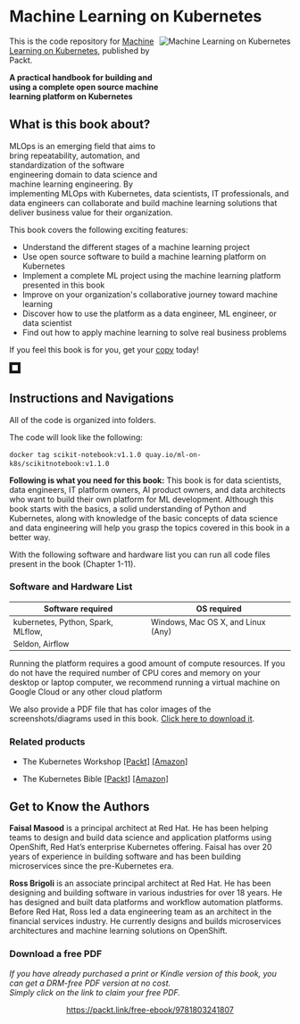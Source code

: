 # Machine Learning on Kubernetes

<a href="https://www.packtpub.com/product/machine-learning-on-kubernetes/9781803241807?utm_source=github&utm_medium=repository&utm_campaign=9781803241807"><img src="https://static.packt-cdn.com/products/9781803241807/cover/smaller" alt="Machine Learning on Kubernetes" height="256px" align="right"></a>

This is the code repository for [Machine Learning on Kubernetes](https://www.packtpub.com/product/machine-learning-on-kubernetes/9781803241807?utm_source=github&utm_medium=repository&utm_campaign=9781803241807), published by Packt.

**A practical handbook for building and using a complete open source machine learning platform on Kubernetes**

## What is this book about?
MLOps is an emerging field that aims to bring repeatability, automation, and standardization of the software engineering domain to data science and machine learning engineering. By implementing MLOps with Kubernetes, data scientists, IT professionals, and data engineers can collaborate and build machine learning solutions that deliver business value for their organization.

This book covers the following exciting features: 
* Understand the different stages of a machine learning project
* Use open source software to build a machine learning platform on Kubernetes
* Implement a complete ML project using the machine learning platform presented in this book
* Improve on your organization's collaborative journey toward machine learning
* Discover how to use the platform as a data engineer, ML engineer, or data scientist
* Find out how to apply machine learning to solve real business problems

If you feel this book is for you, get your [copy](https://www.amazon.com/dp/B09NC5XJ6D) today!

<a href="https://www.packtpub.com/?utm_source=github&utm_medium=banner&utm_campaign=GitHubBanner"><img src="https://raw.githubusercontent.com/PacktPublishing/GitHub/master/GitHub.png" 
alt="https://www.packtpub.com/" border="5" /></a>


## Instructions and Navigations
All of the code is organized into folders.

The code will look like the following:
```
docker tag scikit-notebook:v1.1.0 quay.io/ml-on-k8s/scikitnotebook:v1.1.0
```

**Following is what you need for this book:**
This book is for data scientists, data engineers, IT platform owners, AI product owners, and data architects who want to build their own platform for ML development. Although this book starts with the basics, a solid understanding of Python and Kubernetes, along with knowledge of the basic concepts of data science and data engineering will help you grasp the topics covered in this book in a better way.

With the following software and hardware list you can run all code files present in the book (Chapter 1-11).

### Software and Hardware List


| Software required                    | OS required                        |
| ------------------------------------ | -----------------------------------|
| kubernetes, Python, Spark, MLflow,   | Windows, Mac OS X, and Linux (Any) |
| Seldon, Airflow                      |                                    |

Running the platform requires a good amount of compute resources. If you do not have
the required number of CPU cores and memory on your desktop or laptop computer, we
recommend running a virtual machine on Google Cloud or any other cloud platform


We also provide a PDF file that has color images of the screenshots/diagrams used in this book. [Click here to download it](https://static.packt-cdn.com/downloads/9781803241807_ColorImages.pdf).


### Related products <Other books you may enjoy>
* The Kubernetes Workshop [[Packt]](https://www.packtpub.com/product/the-kubernetes-workshop/9781838820756?utm_source=github&utm_medium=repository&utm_campaign=9781838820756) [[Amazon]](https://www.amazon.com/dp/1838820752)

* The Kubernetes Bible [[Packt]](https://www.packtpub.com/product/the-kubernetes-bible/9781838827694?utm_source=github&utm_medium=repository&utm_campaign=9781838827694) [[Amazon]](https://www.amazon.com/dp/1838827692)

## Get to Know the Authors
**Faisal Masood**
is a principal architect at Red Hat. He has been helping teams to design and build data science and application platforms using OpenShift, Red Hat’s enterprise Kubernetes offering. Faisal has over 20 years of experience in building software and has been building microservices since the pre-Kubernetes era.

**Ross Brigoli** 
is an associate principal architect at Red Hat. He has been designing and building software in various industries for over 18 years. He has designed and built data platforms and workflow automation platforms. Before Red Hat, Ross led a data engineering team as an architect in the financial services industry. He currently designs and builds microservices architectures and machine learning solutions on OpenShift.
### Download a free PDF

 <i>If you have already purchased a print or Kindle version of this book, you can get a DRM-free PDF version at no cost.<br>Simply click on the link to claim your free PDF.</i>
<p align="center"> <a href="https://packt.link/free-ebook/9781803241807">https://packt.link/free-ebook/9781803241807 </a> </p>